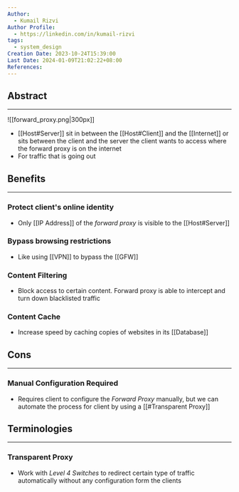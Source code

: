 ```yaml
---
Author:
  - Kumail Rizvi
Author Profile:
  - https://linkedin.com/in/kumail-rizvi
tags:
  - system_design
Creation Date: 2023-10-24T15:39:00
Last Date: 2024-01-09T21:02:22+08:00
References: 
---
```

## Abstract
---
![[forward_proxy.png|300px]]
- [[Host#Server]] sit in between the [[Host#Client]] and the [[Internet]] or sits between the client and the server the client wants to access where the forward proxy is on the internet
- For traffic that is going out


## Benefits
---
### Protect client's online identity
- Only [[IP Address]] of the *forward proxy* is visible to the [[Host#Server]]
### Bypass browsing restrictions 
- Like using [[VPN]] to bypass the [[GFW]]
### Content Filtering
- Block access to certain content. Forward proxy is able to intercept and turn down blacklisted traffic

### Content Cache
- Increase speed by caching copies of websites in its [[Database]]

## Cons
---
### Manual Configuration Required
- Requires client to configure the *Forward Proxy* manually, but we can automate the process for client by using a [[#Transparent Proxy]]


## Terminologies 
---
### Transparent Proxy
- Work with *Level 4 Switches* to redirect certain type of traffic automatically without any configuration form the clients